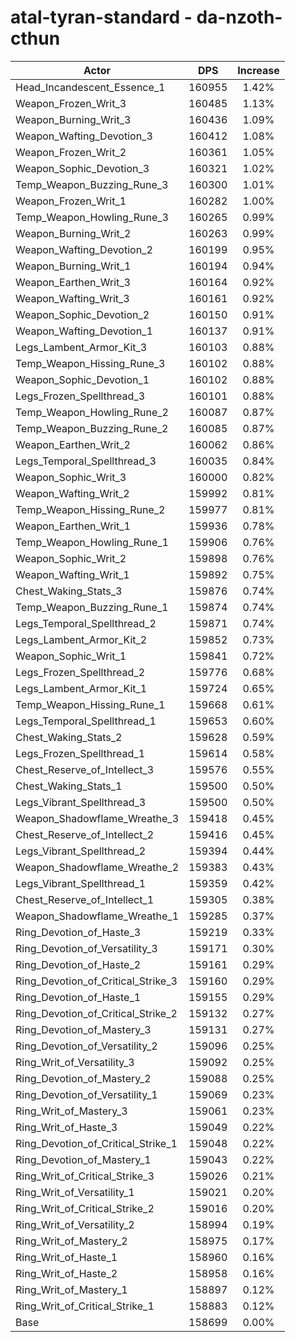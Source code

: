 # atal-tyran-standard - da-nzoth-cthun
| Actor | DPS | Increase |
|---|:---:|:---:|
|Head_Incandescent_Essence_1|160955|1.42%|
|Weapon_Frozen_Writ_3|160485|1.13%|
|Weapon_Burning_Writ_3|160436|1.09%|
|Weapon_Wafting_Devotion_3|160412|1.08%|
|Weapon_Frozen_Writ_2|160361|1.05%|
|Weapon_Sophic_Devotion_3|160321|1.02%|
|Temp_Weapon_Buzzing_Rune_3|160300|1.01%|
|Weapon_Frozen_Writ_1|160282|1.00%|
|Temp_Weapon_Howling_Rune_3|160265|0.99%|
|Weapon_Burning_Writ_2|160263|0.99%|
|Weapon_Wafting_Devotion_2|160199|0.95%|
|Weapon_Burning_Writ_1|160194|0.94%|
|Weapon_Earthen_Writ_3|160164|0.92%|
|Weapon_Wafting_Writ_3|160161|0.92%|
|Weapon_Sophic_Devotion_2|160150|0.91%|
|Weapon_Wafting_Devotion_1|160137|0.91%|
|Legs_Lambent_Armor_Kit_3|160103|0.88%|
|Temp_Weapon_Hissing_Rune_3|160102|0.88%|
|Weapon_Sophic_Devotion_1|160102|0.88%|
|Legs_Frozen_Spellthread_3|160101|0.88%|
|Temp_Weapon_Howling_Rune_2|160087|0.87%|
|Temp_Weapon_Buzzing_Rune_2|160085|0.87%|
|Weapon_Earthen_Writ_2|160062|0.86%|
|Legs_Temporal_Spellthread_3|160035|0.84%|
|Weapon_Sophic_Writ_3|160000|0.82%|
|Weapon_Wafting_Writ_2|159992|0.81%|
|Temp_Weapon_Hissing_Rune_2|159977|0.81%|
|Weapon_Earthen_Writ_1|159936|0.78%|
|Temp_Weapon_Howling_Rune_1|159906|0.76%|
|Weapon_Sophic_Writ_2|159898|0.76%|
|Weapon_Wafting_Writ_1|159892|0.75%|
|Chest_Waking_Stats_3|159876|0.74%|
|Temp_Weapon_Buzzing_Rune_1|159874|0.74%|
|Legs_Temporal_Spellthread_2|159871|0.74%|
|Legs_Lambent_Armor_Kit_2|159852|0.73%|
|Weapon_Sophic_Writ_1|159841|0.72%|
|Legs_Frozen_Spellthread_2|159776|0.68%|
|Legs_Lambent_Armor_Kit_1|159724|0.65%|
|Temp_Weapon_Hissing_Rune_1|159668|0.61%|
|Legs_Temporal_Spellthread_1|159653|0.60%|
|Chest_Waking_Stats_2|159628|0.59%|
|Legs_Frozen_Spellthread_1|159614|0.58%|
|Chest_Reserve_of_Intellect_3|159576|0.55%|
|Chest_Waking_Stats_1|159500|0.50%|
|Legs_Vibrant_Spellthread_3|159500|0.50%|
|Weapon_Shadowflame_Wreathe_3|159418|0.45%|
|Chest_Reserve_of_Intellect_2|159416|0.45%|
|Legs_Vibrant_Spellthread_2|159394|0.44%|
|Weapon_Shadowflame_Wreathe_2|159383|0.43%|
|Legs_Vibrant_Spellthread_1|159359|0.42%|
|Chest_Reserve_of_Intellect_1|159305|0.38%|
|Weapon_Shadowflame_Wreathe_1|159285|0.37%|
|Ring_Devotion_of_Haste_3|159219|0.33%|
|Ring_Devotion_of_Versatility_3|159171|0.30%|
|Ring_Devotion_of_Haste_2|159161|0.29%|
|Ring_Devotion_of_Critical_Strike_3|159160|0.29%|
|Ring_Devotion_of_Haste_1|159155|0.29%|
|Ring_Devotion_of_Critical_Strike_2|159132|0.27%|
|Ring_Devotion_of_Mastery_3|159131|0.27%|
|Ring_Devotion_of_Versatility_2|159096|0.25%|
|Ring_Writ_of_Versatility_3|159092|0.25%|
|Ring_Devotion_of_Mastery_2|159088|0.25%|
|Ring_Devotion_of_Versatility_1|159069|0.23%|
|Ring_Writ_of_Mastery_3|159061|0.23%|
|Ring_Writ_of_Haste_3|159049|0.22%|
|Ring_Devotion_of_Critical_Strike_1|159048|0.22%|
|Ring_Devotion_of_Mastery_1|159043|0.22%|
|Ring_Writ_of_Critical_Strike_3|159026|0.21%|
|Ring_Writ_of_Versatility_1|159021|0.20%|
|Ring_Writ_of_Critical_Strike_2|159016|0.20%|
|Ring_Writ_of_Versatility_2|158994|0.19%|
|Ring_Writ_of_Mastery_2|158975|0.17%|
|Ring_Writ_of_Haste_1|158960|0.16%|
|Ring_Writ_of_Haste_2|158958|0.16%|
|Ring_Writ_of_Mastery_1|158897|0.12%|
|Ring_Writ_of_Critical_Strike_1|158883|0.12%|
|Base|158699|0.00%|
